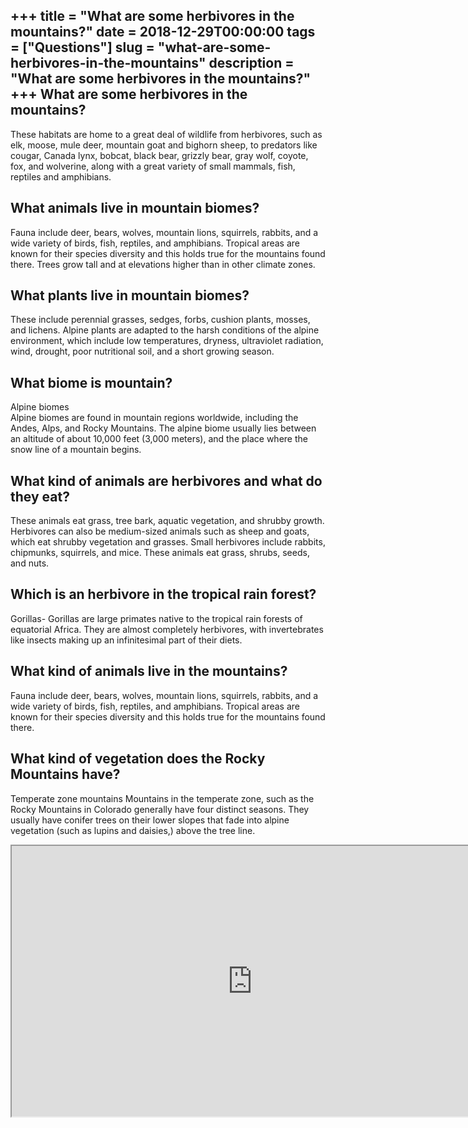 +++
title = "What are some herbivores in the mountains?"
date = 2018-12-29T00:00:00
tags = ["Questions"]
slug = "what-are-some-herbivores-in-the-mountains"
description = "What are some herbivores in the mountains?"
+++
What are some herbivores in the mountains?
------------------------------------------

These habitats are home to a great deal of wildlife from herbivores, such as elk, moose, mule deer, mountain goat and bighorn sheep, to predators like cougar, Canada lynx, bobcat, black bear, grizzly bear, gray wolf, coyote, fox, and wolverine, along with a great variety of small mammals, fish, reptiles and amphibians.

What animals live in mountain biomes?
-------------------------------------

Fauna include deer, bears, wolves, mountain lions, squirrels, rabbits, and a wide variety of birds, fish, reptiles, and amphibians. Tropical areas are known for their species diversity and this holds true for the mountains found there. Trees grow tall and at elevations higher than in other climate zones.

What plants live in mountain biomes?
------------------------------------

These include perennial grasses, sedges, forbs, cushion plants, mosses, and lichens. Alpine plants are adapted to the harsh conditions of the alpine environment, which include low temperatures, dryness, ultraviolet radiation, wind, drought, poor nutritional soil, and a short growing season.

What biome is mountain?
-----------------------

Alpine biomes  
Alpine biomes are found in mountain regions worldwide, including the Andes, Alps, and Rocky Mountains. The alpine biome usually lies between an altitude of about 10,000 feet (3,000 meters), and the place where the snow line of a mountain begins.

What kind of animals are herbivores and what do they eat?
---------------------------------------------------------

These animals eat grass, tree bark, aquatic vegetation, and shrubby growth. Herbivores can also be medium-sized animals such as sheep and goats, which eat shrubby vegetation and grasses. Small herbivores include rabbits, chipmunks, squirrels, and mice. These animals eat grass, shrubs, seeds, and nuts.

Which is an herbivore in the tropical rain forest?
--------------------------------------------------

Gorillas- Gorillas are large primates native to the tropical rain forests of equatorial Africa. They are almost completely herbivores, with invertebrates like insects making up an infinitesimal part of their diets.

What kind of animals live in the mountains?
-------------------------------------------

Fauna include deer, bears, wolves, mountain lions, squirrels, rabbits, and a wide variety of birds, fish, reptiles, and amphibians. Tropical areas are known for their species diversity and this holds true for the mountains found there.

What kind of vegetation does the Rocky Mountains have?
------------------------------------------------------

Temperate zone mountains Mountains in the temperate zone, such as the Rocky Mountains in Colorado generally have four distinct seasons. They usually have conifer trees on their lower slopes that fade into alpine vegetation (such as lupins and daisies,) above the tree line.

<iframe allow="accelerometer; autoplay; clipboard-write; encrypted-media; gyroscope; picture-in-picture" allowfullscreen="" class="__youtube_prefs__  epyt-is-override  no-lazyload" data-no-lazy="1" data-origheight="433" data-origwidth="770" data-skipgform_ajax_framebjll="" height="433" id="_ytid_38652" loading="lazy" src="https://www.youtube.com/embed/d2_9Z4ygwjs?enablejsapi=1&autoplay=0&cc_load_policy=0&cc_lang_pref=&iv_load_policy=1&loop=0&modestbranding=0&rel=1&fs=1&playsinline=0&autohide=2&theme=dark&color=red&controls=1&" title="YouTube player" width="770"></iframe>